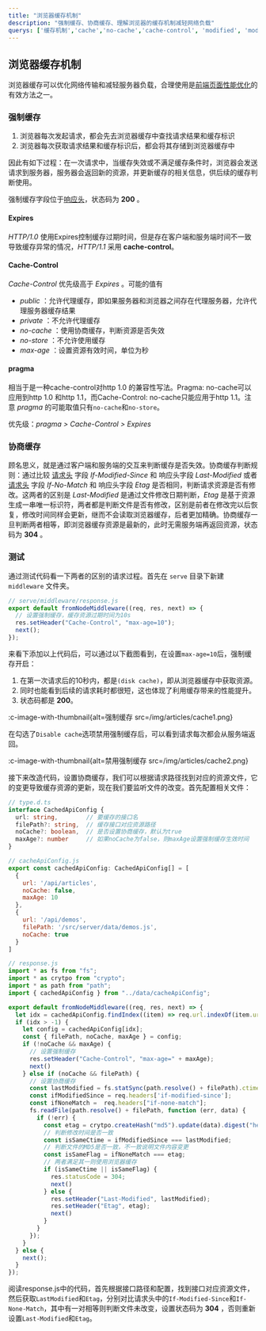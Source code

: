 ```yaml
---
title: "浏览器缓存机制"
description: "强制缓存、协商缓存、理解浏览器的缓存机制减轻网络负载"
querys: ['缓存机制','cache','no-cache','cache-control', 'modified', 'modify']
---
```


## 浏览器缓存机制

浏览器缓存可以优化网络传输和减轻服务器负载，合理使用是[前端页面性能优化](/articles/performance)的有效方法之一。

### 强制缓存

1. 浏览器每次发起请求，都会先去浏览器缓存中查找请求结果和缓存标识
2. 浏览器每次获取请求结果和缓存标识后，都会将其存储到浏览器缓存中

因此有如下过程：在一次请求中，当缓存失效或不满足缓存条件时，浏览器会发送请求到服务器，服务器会返回新的资源，并更新缓存的相关信息，供后续的缓存判断使用。

强制缓存字段位于[响应头](/articles/http/#响应头)，状态码为 **200** 。

#### Expires

_HTTP/1.0_ 使用Expires控制缓存过期时间，但是存在客户端和服务端时间不一致导致缓存异常的情况，_HTTP/1.1_ 采用 **cache-control**。

#### Cache-Control

_Cache-Control_ 优先级高于 _Expires_ 。可能的值有

- _public_ ：允许代理缓存，即如果服务器和浏览器之间存在代理服务器，允许代理服务器缓存结果
- _private_ ：不允许代理缓存
- _no-cache_ ：使用协商缓存，判断资源是否失效
- _no-store_ ：不允许使用缓存
- _max-age_ ：设置资源有效时间，单位为秒

#### pragma

相当于是一种cache-control对http 1.0 的兼容性写法。Pragma: no-cache可以应用到http 1.0 和http 1.1，而Cache-Control: no-cache只能应用于http 1.1。注意 _pragma_ 的可能取值只有`no-cache`和`no-store`。

优先级：_pragma > Cache-Control > Expires_

### 协商缓存

顾名思义，就是通过客户端和服务端的交互来判断缓存是否失效。协商缓存判断规则：通过比较 [请求头](/articles/http/#请求头) 字段 _If-Modified-Since_ 和 响应头字段 _Last-Modified_ 或者 [请求头](/articles/http/#请求头) 字段 _If-No-Match_ 和 响应头字段  _Etag_ 是否相同，判断请求资源是否有修改。这两者的区别是 _Last-Modified_ 是通过文件修改日期判断，_Etag_ 是基于资源生成一串唯一标识符，两者都是判断文件是否有修改，区别是前者在修改完以后恢复，修改时间同样会更新，继而不会读取浏览器缓存，后者更加精确。协商缓存一旦判断两者相等，即浏览器缓存资源是最新的，此时无需服务端再返回资源，状态码为 **304** 。

### 测试

通过测试代码看一下两者的区别的请求过程。首先在 `serve` 目录下新建 `middleware` 文件夹。

```js
// serve/middleware/response.js
export default fromNodeMiddleware((req, res, next) => {
  // 设置强制缓存，缓存资源过期时间为10s
  res.setHeader("Cache-Control", "max-age=10");
  next();
});
```

来看下添加以上代码后，可以通过以下截图看到，在设置`max-age=10`后，强制缓存开启：
1. 在第一次请求后的10秒内，都是`(disk cache)`，即从浏览器缓存中获取资源。
2. 同时也能看到后续的请求耗时都很短，这也体现了利用缓存带来的性能提升。
3. 状态码都是 **200**。

:c-image-with-thumbnail{alt=强制缓存 src=/img/articles/cache1.png}

在勾选了`Disable cache`选项禁用强制缓存后，可以看到请求每次都会从服务端返回。

:c-image-with-thumbnail{alt=禁用强制缓存 src=/img/articles/cache2.png}

接下来改造代码，设置协商缓存，我们可以根据请求路径找到对应的资源文件，它的变更导致缓存资源的更新，现在我们要监听文件的改变。首先配置相关文件：

```ts
// type.d.ts
interface CachedApiConfig {
  url: string,        // 要缓存的接口名
  filePath?: string,  // 缓存接口对应资源路径
  noCache?: boolean,  // 是否设置协商缓存，默认为true
  maxAge?: number     // 如果noCache为false，则maxAge设置强制缓存生效时间
}
```

```js
// cacheApiConfig.js
export const cachedApiConfig: CachedApiConfig[] = [
  {
    url: '/api/articles',
    noCache: false,
    maxAge: 10
  },
  {
    url: '/api/demos',
    filePath: '/src/server/data/demos.js',
    noCache: true
  }
]
```

```js
// response.js
import * as fs from "fs";
import * as crytpo from "crypto";
import * as path from "path";
import { cachedApiConfig } from "../data/cacheApiConfig";

export default fromNodeMiddleware((req, res, next) => {
  let idx = cachedApiConfig.findIndex((item) => req.url.indexOf(item.url) > -1);
  if (idx > -1) {
    let config = cachedApiConfig[idx];
    const { filePath, noCache, maxAge } = config;
    if (!noCache && maxAge) {
      // 设置强制缓存
      res.setHeader("Cache-Control", "max-age=" + maxAge);
      next()
    } else if (noCache && filePath) {
      // 设置协商缓存
      const lastModified = fs.statSync(path.resolve() + filePath).ctime.toGMTString();
      const ifModifiedSince = req.headers['if-modified-since'];
      const ifNoneMatch =  req.headers["if-none-match"];
      fs.readFile(path.resolve() + filePath, function (err, data) {
        if (!err) {
          const etag = crytpo.createHash("md5").update(data).digest("hex");
          // 判断修改时间是否一致
          const isSameCtime = ifModifiedSince === lastModified;
          // 判断文件的MD5是否一致，不一致说明文件内容变更
          const isSameFlag = ifNoneMatch === etag;
          // 两者满足其一则使用浏览器缓存
          if (isSameCtime || isSameFlag) {
            res.statusCode = 304;
            next()
          } else {
            res.setHeader("Last-Modified", lastModified);
            res.setHeader("Etag", etag);
            next()
          }
        }
      });
    }
  } else {
    next();
  }
});
```

阅读response.js中的代码，首先根据接口路径和配置，找到接口对应资源文件，然后获取`LastModified`和`Etag`，分别对比请求头中的`If-Modified-Since`和`If-None-Match`，其中有一对相等则判断文件未改变，设置状态码为 **304** ，否则重新设置`Last-Modified`和`Etag`。



